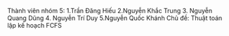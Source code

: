 Thành viên nhóm 5:
  1.Trần Đăng Hiếu
  2.Nguyễn Khắc Trung 
  3. Nguyễn Quang Dũng
  4. Nguyễn Trí Duy 
  5.Nguyễn Quốc Khánh
Chủ đề: Thuật toán lập kế hoạch FCFS
